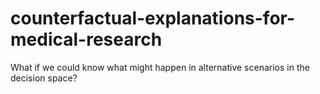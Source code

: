 # counterfactual-explanations-for-medical-research
What if we could know what might happen in alternative scenarios in the decision space?

